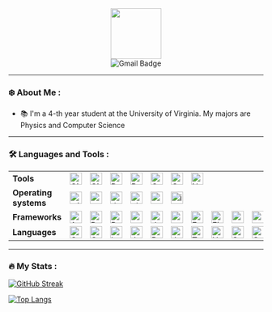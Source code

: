 <div id="header" align="center">
  <img src="https://media.giphy.com/media/M9gbBd9nbDrOTu1Mqx/giphy.gif" width="100"/>
</div>
<div id="badges" align="center">
  <img src="https://img.shields.io/badge/Gmail-D14836?style=for-the-badge&logo=gmail&logoColor=white" alt="Gmail Badge" href="mailto:huuquangcap@gmail.com"/>
  <!-- <img src="https://img.shields.io/badge/YouTube-red?style=for-the-badge&logo=youtube&logoColor=white" alt="Youtube Badge"/>
  <img src="https://img.shields.io/badge/Twitter-blue?style=for-the-badge&logo=twitter&logoColor=white" alt="Twitter Badge"/> -->
</div>
<div align="center">
    <img src="https://komarev.com/ghpvc/?username=chopsticks-user&style=flat-square&color=blue" alt=""/>
</div>

---

### :snowflake: About Me :

- :books: I'm a 4-th year student at the University of Virginia. My majors are Physics and Computer Science

---

### :hammer_and_wrench: Languages and Tools :

<table>
  <tr>
    <td><strong>Tools</strong></td>
    <td><img src="https://img.shields.io/badge/Git-F05032?style=flat-square&logo=git&logoColor=white" alt="Git" style="height: 24px;"/></td>
    <td><img src="https://img.shields.io/badge/Github%20Actions-282a2e?style=for-the-badge&logo=githubactions&logoColor=367cfe" alt="GithubActions" style="height: 24px;"/></td>
    <td><img src="https://img.shields.io/badge/Docker-2496ED?style=flat-square&logo=docker&logoColor=white" alt="Docker" style="height: 24px;"/></td>
    <td><img src="https://img.shields.io/badge/Postman-FF6C37?style=flat-square&logo=postman&logoColor=white" alt="Postman" style="height: 24px;"/></td>
    <td><img src="https://img.shields.io/badge/gradle-02303A?style=for-the-badge&logo=gradle&logoColor=white" alt="Gradle" style="height: 24px;"/></td>
    <td><img src="https://img.shields.io/badge/CMake-064F8C?style=for-the-badge&logo=cmake&logoColor=white" alt="CMake" style="height: 24px;"/></td>
    <td><img src="https://img.shields.io/badge/npm-CB3837?style=for-the-badge&logo=npm&logoColor=white" alt="NPM" style="height: 24px;"/></td>
    <!-- <td><img src="https://img.shields.io/badge/Postman-FF6C37?style=flat-square&logo=postman&logoColor=white" alt="Conan" style="height: 24px;"/></td> -->
  </tr>
  <tr>
    <td><strong>Operating systems</strong></td>
    <td><img src="https://img.shields.io/badge/Windows-0078D6?style=for-the-badge&logo=windows&logoColor=white" alt="windows" style="height: 24px;"/></td>
    <td><img src="https://img.shields.io/badge/Arch_Linux-1793D1?style=for-the-badge&logo=arch-linux&logoColor=white" alt="arch" style="height: 24px;"/></td>
    <td><img src="https://img.shields.io/badge/Debian-A81D33?style=for-the-badge&logo=debian&logoColor=white" alt="debian" style="height: 24px;"/></td>
    <td><img src="https://img.shields.io/badge/Ubuntu-E95420?style=for-the-badge&logo=ubuntu&logoColor=white" alt="ubuntu" style="height: 24px;"/></td>
    <td><img src="https://img.shields.io/badge/Android-3DDC84?style=for-the-badge&logo=android&logoColor=white" alt="android" style="height: 24px;"/></td>
    <td><img src="https://img.shields.io/badge/iOS-000000?style=for-the-badge&logo=ios&logoColor=white" alt="ios" style="height: 24px;"/></td>
  </tr>
      <tr>
    <td><strong>Frameworks</strong></td>
    <td><img src="https://img.shields.io/badge/Angular-DD0031?style=for-the-badge&logo=angular&logoColor=white" alt="Angular" style="height: 24px;"/></td>
    <td><img src="https://img.shields.io/badge/React-20232A?style=for-the-badge&logo=react&logoColor=61DAFB" alt="React" style="height: 24px;"/></td>
    <td><img src="https://img.shields.io/badge/React_Native-20232A?style=for-the-badge&logo=react&logoColor=61DAFB" alt="ReactNative"style="height: 24px;"/></td>
    <td><img src="https://img.shields.io/badge/Spring-6DB33F?style=for-the-badge&logo=spring&logoColor=white" alt="spring" style="height: 24px;"/></td>
    <td><img src="https://img.shields.io/badge/.NET-512BD4?style=for-the-badge&logo=dotnet&logoColor=white" alt="dotnet" style="height: 24px;"/></td>
    <td><img src="https://img.shields.io/badge/next%20js-000000?style=for-the-badge&logo=nextdotjs&logoColor=white" alt="nextjs" style="height: 24px;"/></td>
    <td><img src="https://img.shields.io/badge/Expo-1B1F23?style=for-the-badge&logo=expo&logoColor=white" alt="Expo" style="height: 24px;"/></td>
    <td><img src="https://img.shields.io/badge/firebase-ffca28?style=for-the-badge&logo=firebase&logoColor=black" alt="Firebase" style="height: 24px;"/></td>
    <td><img src="https://img.shields.io/badge/OpenGL-FFFFFF?style=for-the-badge&logo=opengl" alt="opengl" style="height: 24px;"/></td>
    <td><img src="https://img.shields.io/badge/Express%20js-000000?style=for-the-badge&logo=express&logoColor=white" alt="expressJs" style="height: 24px;"/></td>
    <td><img src="https://img.shields.io/badge/PyTorch-EE4C2C?style=for-the-badge&logo=pytorch&logoColor=white" alt="pytorch" style="height: 24px;"/></td>
  </tr>
  <tr>
    <td><strong>Languages</strong></td>
    <td><img src="https://img.shields.io/badge/C++-00599C?style=flat-square&logo=c%2B%2B&logoColor=white" alt="C++" style="height: 24px;"/></td>
    <td><img src="https://img.shields.io/badge/C-00599C?style=for-the-badge&logo=c&logoColor=white" alt="C" style="height: 24px;"/></td>
    <td><img src="https://img.shields.io/badge/GNU%20Bash-4EAA25?style=for-the-badge&logo=GNU%20Bash&logoColor=white" alt="bash" style="height: 24px;"/></td>
    <td><img src="https://img.shields.io/badge/Java-007396?style=flat-square&logo=java&logoColor=white" alt="Java" style="height: 24px;"/></td>
    <td><img src="https://img.shields.io/badge/Python-3776AB?style=flat-square&logo=python&logoColor=white" alt="Python" style="height: 24px;"/></td>
    <td><img src="https://img.shields.io/badge/JavaScript-F7DF1E?style=flat-square&logo=javascript&logoColor=black" alt="JavaScript" style="height: 24px;"/></td>
    <td><img src="https://img.shields.io/badge/TypeScript-007ACC?style=flat-square&logo=typescript&logoColor=white" alt="TypeScript" style="height: 24px;"/></td>
    <td><img src="https://img.shields.io/badge/HTML%2F%20CSS-E34F26?style=flat-square&logo=html5&logoColor=white" alt="HTML/CSS" style="height: 24px;"/></td>
    <td><img src="https://img.shields.io/badge/SQL-4479A1?style=flat-square&logo=postgresql&logoColor=white" alt="SQL" style="height: 24px;"/></td>
    <td><img src="https://img.shields.io/badge/Go-00ADD8?style=flat-square&logo=go&logoColor=white" alt="Go" style="height: 24px;"/></td>
    <td><img src="https://img.shields.io/badge/Elixir-4B275F?style=for-the-badge&logo=elixir&logoColor=white" alt="Elixir" style="height: 24px;"/></td>
  </tr>
</table>



---

### :fire: My Stats :

[![GitHub Streak](http://github-readme-streak-stats.herokuapp.com?user=chopsticks-user&theme=dark&background=000000)](https://git.io/streak-stats)

[![Top Langs](https://github-readme-stats.vercel.app/api/top-langs/?username=chopsticks-user&theme=dark&background=000000)](https://github.com/anuraghazra/github-readme-stats)
